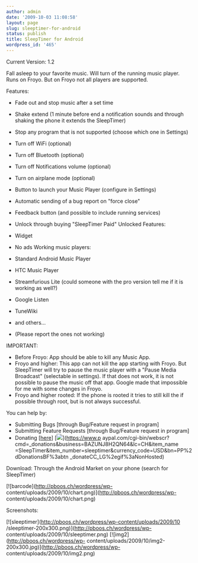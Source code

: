 ```yaml
---
author: admin
date: '2009-10-03 11:08:58'
layout: page
slug: sleeptimer-for-android
status: publish
title: SleepTimer for Android
wordpress_id: '465'
---
```


Current Version: 1.2

Fall asleep to your favorite music. Will turn of the running music player.
Runs on Froyo. But on Froyo not all players are supported.

Features:

  * Fade out and stop music after a set time
  * Shake extend (1 minute before end a notification sounds and through shaking the phone it extends the SleepTimer)
  * Stop any program that is not supported (choose which one in Settings)
  * Turn off WiFi (optional)
  * Turn off Bluetooth (optional)
  * Turn off Notifications volume (optional)
  * Turn on airplane mode (optional)
  * Button to launch your Music Player (configure in Settings)
  * Automatic sending of a bug report on "force close"
  * Feedback button (and possible to include running services)
  * Unlock through buying "SleepTimer Paid"
Unlocked Features:

  * Widget
  * No ads
Working music players:

  * Standard Android Music Player
  * HTC Music Player
  * Streamfurious Lite (could someone with the pro version tell me if it is working as well?)
  * Google Listen
  * TuneWiki
  * and others...
  * (Please report the ones not working)

IMPORTANT:

  * Before Froyo: App should be able to kill any Music App.
  * Froyo and higher: This app can not kill the app starting with Froyo. But SleepTimer will try to pause the music player with a "Pause Media Broadcast" (selectable in settings). If that does not work, it is not possible to pause the music off that app. Google made that impossible for me with some changes in Froyo.
  * Froyo and higher rooted: If the phone is rooted it tries to still kill the if possible through root, but is not always successful.

You can help by:

  * Submitting Bugs [through Bug/Feature request in program]
  * Submitting Feature Requests [through Bug/Feature request in program]
  * Donating [[here](https://www.paypal.com/cgi-bin/webscr?cmd=_donations&business=BAZUNJ8H2QN64&lc=CH&item_name=SleepTimer&item_number=sleeptimer&currency_code=USD&bn=PP%2dDonationsBF%3abtn_donateCC_LG%2egif%3aNonHosted)]
[![](https://www.paypal.com/en_US/CH/i/btn/btn_donateCC_LG.gif)](https://www.p
aypal.com/cgi-bin/webscr?cmd=_donations&business=BAZUNJ8H2QN64&lc=CH&item_name
=SleepTimer&item_number=sleeptimer&currency_code=USD&bn=PP%2dDonationsBF%3abtn
_donateCC_LG%2egif%3aNonHosted)

Download: Through the Android Market on your phone (search for SleepTimer)

[![barcode](http://pboos.ch/wordpress/wp-
content/uploads/2009/10/chart.png)](http://pboos.ch/wordpress/wp-
content/uploads/2009/10/chart.png)

Screenshots:

[![sleeptimer](http://pboos.ch/wordpress/wp-content/uploads/2009/10
/sleeptimer-200x300.png)](http://pboos.ch/wordpress/wp-
content/uploads/2009/10/sleeptimer.png) [![img2](http://pboos.ch/wordpress/wp-
content/uploads/2009/10/img2-200x300.jpg)](http://pboos.ch/wordpress/wp-
content/uploads/2009/10/img2.png)

